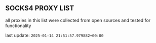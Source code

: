 ## SOCKS4 PROXY LIST

all proxies in this list were collected from open sources and tested for functionality

last update: `2025-01-14 21:51:57.979882+00:00`